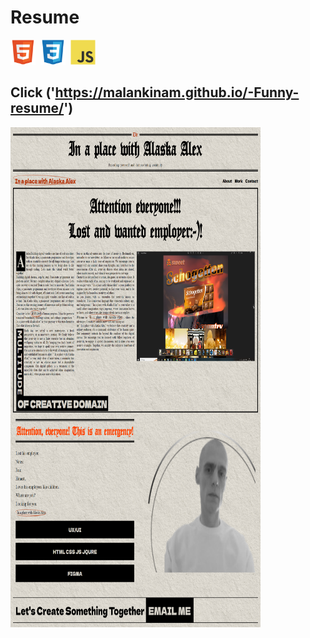 # Resume



<div>
  <img src="https://github.com/devicons/devicon/blob/master/icons/html5/html5-original.svg" title="html5" alt="html5" width="40" height="40"/>&nbsp
  <img src="https://github.com/devicons/devicon/blob/master/icons/css3/css3-original.svg" title="css" alt="css" width="40" height="40"/>&nbsp
  <img src="https://github.com/devicons/devicon/blob/master/icons/javascript/javascript-original.svg" title="javascript" alt="javascript" width="40" height="40"/>&nbsp
</div>
 


## Click ('https://malankinam.github.io/-Funny-resume/')
 <img src="./images/screencapture-127-0-0-1-5500-index-html-2023-12-03-08_51_31.png" title="css"  width="400" height="800"/>
